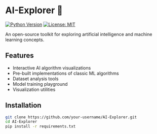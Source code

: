 # AI-Explorer 🧠

[![Python Version](https://img.shields.io/badge/python-3.8%2B-blue)]()
[![License: MIT](https://img.shields.io/badge/License-MIT-yellow.svg)]()

An open-source toolkit for exploring artificial intelligence and machine learning concepts.

## Features
- Interactive AI algorithm visualizations
- Pre-built implementations of classic ML algorithms
- Dataset analysis tools
- Model training playground
- Visualization utilities

## Installation
```bash
git clone https://github.com/your-username/AI-Explorer.git
cd AI-Explorer
pip install -r requirements.txt
